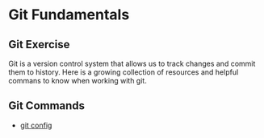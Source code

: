 # Git Fundamentals
## Git Exercise
Git is a version control system that allows us to track changes and commit them to history. Here is a growing collection of resources and helpful commans to know when working with git.
## Git Commands
- [git config](./Commands/Config.md)